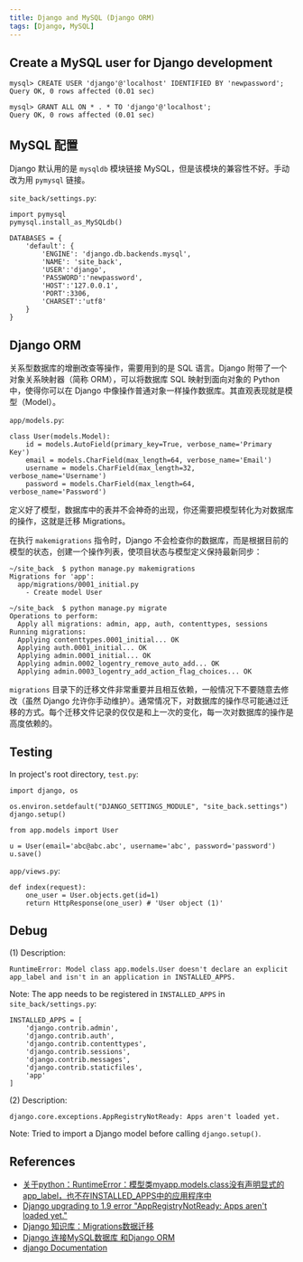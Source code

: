 ```yaml
---
title: Django and MySQL (Django ORM)
tags: [Django, MySQL]
---
```


## Create a MySQL user for Django development
```
mysql> CREATE USER 'django'@'localhost' IDENTIFIED BY 'newpassword';
Query OK, 0 rows affected (0.01 sec)

mysql> GRANT ALL ON * . * TO 'django'@'localhost';
Query OK, 0 rows affected (0.01 sec)
```

## MySQL 配置
Django 默认用的是 `mysqldb` 模块链接 MySQL，但是该模块的兼容性不好。手动改为用 `pymysql` 链接。

`site_back/settings.py`:
```
import pymysql
pymysql.install_as_MySQLdb()

DATABASES = {
    'default': {
        'ENGINE': 'django.db.backends.mysql',
        'NAME': 'site_back',
        'USER':'django',
        'PASSWORD':'newpassword',
        'HOST':'127.0.0.1',
        'PORT':3306,
        'CHARSET':'utf8'
    }
}
```

## Django ORM
关系型数据库的增删改查等操作，需要用到的是 SQL 语言。Django 附带了一个对象关系映射器（简称 ORM），可以将数据库 SQL 映射到面向对象的 Python 中，使得你可以在 Django 中像操作普通对象一样操作数据库。其直观表现就是模型（Model）。

`app/models.py`:
```
class User(models.Model):
    id = models.AutoField(primary_key=True, verbose_name='Primary Key')
    email = models.CharField(max_length=64, verbose_name='Email')
    username = models.CharField(max_length=32, verbose_name='Username')
    password = models.CharField(max_length=64, verbose_name='Password')
```

定义好了模型，数据库中的表并不会神奇的出现，你还需要把模型转化为对数据库的操作，这就是迁移 Migrations。

在执行 `makemigrations` 指令时，Django 不会检查你的数据库，而是根据目前的模型的状态，创建一个操作列表，使项目状态与模型定义保持最新同步：
```
~/site_back  $ python manage.py makemigrations
Migrations for 'app':
  app/migrations/0001_initial.py
    - Create model User
```

```
~/site_back  $ python manage.py migrate       
Operations to perform:
  Apply all migrations: admin, app, auth, contenttypes, sessions
Running migrations:
  Applying contenttypes.0001_initial... OK
  Applying auth.0001_initial... OK
  Applying admin.0001_initial... OK
  Applying admin.0002_logentry_remove_auto_add... OK
  Applying admin.0003_logentry_add_action_flag_choices... OK
```

`migrations` 目录下的迁移文件非常重要并且相互依赖，一般情况下不要随意去修改（虽然 Django 允许你手动维护）。通常情况下，对数据库的操作尽可能通过迁移的方式。每个迁移文件记录的仅仅是和上一次的变化，每一次对数据库的操作是高度依赖的。

## Testing
In project's root directory, `test.py`:
```
import django, os

os.environ.setdefault("DJANGO_SETTINGS_MODULE", "site_back.settings")
django.setup()

from app.models import User

u = User(email='abc@abc.abc', username='abc', password='password')
u.save()
```

`app/views.py`:
```
def index(request):
    one_user = User.objects.get(id=1)
    return HttpResponse(one_user) # 'User object (1)'
```

## Debug
(1) Description:
```
RuntimeError: Model class app.models.User doesn't declare an explicit app_label and isn't in an application in INSTALLED_APPS.
```

Note: The app needs to be registered in `INSTALLED_APPS` in `site_back/settings.py`:
```
INSTALLED_APPS = [
    'django.contrib.admin',
    'django.contrib.auth',
    'django.contrib.contenttypes',
    'django.contrib.sessions',
    'django.contrib.messages',
    'django.contrib.staticfiles',
    'app'
]
```

(2) Description:
```
django.core.exceptions.AppRegistryNotReady: Apps aren't loaded yet.
```

Note: Tried to import a Django model before calling `django.setup()`.

## References
- [关于python：RuntimeError：模型类myapp.models.class没有声明显式的app_label，也不在INSTALLED_APPS中的应用程序中](https://www.codenong.com/61508290/)
- [Django upgrading to 1.9 error "AppRegistryNotReady: Apps aren't loaded yet."](https://stackoverflow.com/questions/34114427/django-upgrading-to-1-9-error-appregistrynotready-apps-arent-loaded-yet/49461944#49461944)
- [Django 知识库：Migrations数据迁移](https://www.dusaiphoto.com/article/96/)
- [Django 连接MySQL数据库 和Django ORM](https://www.cnblogs.com/sddai/p/14325414.html)
- [django Documentation](https://docs.djangoproject.com/en/3.2/topics/db/queries/)
